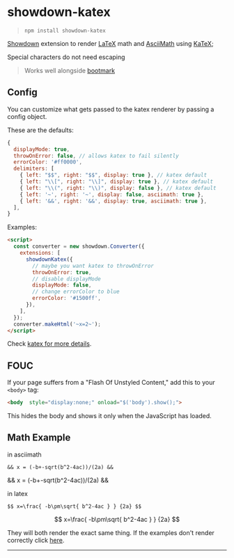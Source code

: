 # showdown-katex

> `npm install showdown-katex`

[Showdown](https://github.com/showdownjs/showdown) extension to render [LaTeX](https://www.latex-project.org/) math and [AsciiMath](http://asciimath.org/) using [KaTeX](https://khan.github.io/KaTeX/);

Special characters do not need escaping

> Works well alongside [bootmark](https://obedm503.github.io/bootmark/)

## Config

You can customize what gets passed to the katex renderer by passing a config object.

These are the defaults:

```js
{
  displayMode: true,
  throwOnError: false, // allows katex to fail silently
  errorColor: '#ff0000',
  delimiters: [
    { left: "$$", right: "$$", display: true }, // katex default
    { left: "\\[", right: "\\]", display: true }, // katex default
    { left: "\\(", right: "\\)", display: false }, // katex default
    { left: '~', right: '~', display: false, asciimath: true },
    { left: '&&', right: '&&', display: true, asciimath: true },
  ],
}
```

Examples:

```html
<script>
  const converter = new showdown.Converter({
    extensions: [
      showdownKatex({
        // maybe you want katex to throwOnError
        throwOnError: true,
        // disable displayMode
        displayMode: false,
        // change errorColor to blue
        errorColor: '#1500ff',
      }),
    ],
  });
  converter.makeHtml('~x=2~');
</script>
```
Check [katex for more details](https://github.com/Khan/KaTeX#user-content-rendering-options).

## FOUC

If your page suffers from a "Flash Of Unstyled Content,"  add this to your `<body>` tag:

```html
<body  style="display:none;" onload="$('body').show();">
```
This hides the body and shows it only when the JavaScript has loaded.

## Math Example

in asciimath

    && x = (-b+-sqrt(b^2-4ac))/(2a) &&

&& x = (-b+-sqrt(b^2-4ac))/(2a) &&

in latex

    $$ x=\frac{ -b\pm\sqrt{ b^2-4ac } } {2a} $$

$$ x=\frac{ -b\pm\sqrt{ b^2-4ac } } {2a} $$

They will both render the exact same thing. If the examples don't render correctly click [here](https://obedm503.github.io/showdown-katex/).

----

